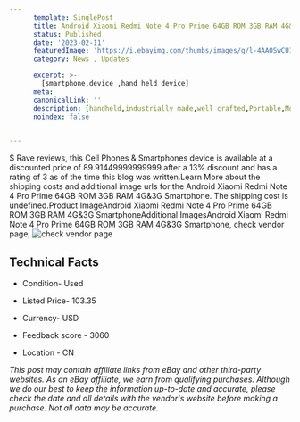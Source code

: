 ```yaml
---
      template: SinglePost
      title: Android Xiaomi Redmi Note 4 Pro Prime 64GB ROM 3GB RAM 4G&3G  Smartphone
      status: Published
      date: '2023-02-11'
      featuredImage: 'https://i.ebayimg.com/thumbs/images/g/l-4AAOSwCU1YsFIu/s-l225.jpg'
      category: News , Updates

      excerpt: >-
        [smartphone,device ,hand held device]
      meta:
      canonicalLink: ''
      description: [handheld,industrially made,well crafted,Portable,Mobile,Compact,Convenient,Lightweight,Maneuverable,Man-portable,Miniature,Carriable,Hand-held,Light,Holdable,Transportable,Mobile device,Pocket-sized,On-the-go,Wireless,Cordless,Compact size,Convenient size, smartphone,device ,hand held device]
      noindex: false

        
---
```

$
    Rave reviews, this Cell Phones & Smartphones device is available at a discounted price of 89.91449999999999 after a 13% discount and has a rating of 3 as of the time this blog was written.Learn More about the shipping costs and additional image urls for the Android Xiaomi Redmi Note 4 Pro Prime 64GB ROM 3GB RAM 4G&3G  Smartphone. The shipping cost is undefined.Product ImageAndroid Xiaomi Redmi Note 4 Pro Prime 64GB ROM 3GB RAM 4G&3G  SmartphoneAdditional ImagesAndroid Xiaomi Redmi Note 4 Pro Prime 64GB ROM 3GB RAM 4G&3G  Smartphone, check vendor page, ![check vendor page](https://origin-galleryplus.ebayimg.com/ws/web/255423735941_2_0_1/225x225.jpg,https://origin-galleryplus.ebayimg.com/ws/web/255423735941_3_0_1/225x225.jpg,https://origin-galleryplus.ebayimg.com/ws/web/255423735941_4_0_1/225x225.jpg,https://origin-galleryplus.ebayimg.com/ws/web/255423735941_5_0_1/225x225.jpg,https://origin-galleryplus.ebayimg.com/ws/web/255423735941_6_0_1/225x225.jpg,https://origin-galleryplus.ebayimg.com/ws/web/255423735941_7_0_1/225x225.jpg,https://origin-galleryplus.ebayimg.com/ws/web/255423735941_8_0_1/225x225.jpg,https://origin-galleryplus.ebayimg.com/ws/web/255423735941_9_0_1/225x225.jpg)
    
    

 ## Technical Facts 



     
      

 - Condition- Used 


      

 - Listed Price- 103.35 


      

 - Currency- USD 


      

 - Feedback score - 3060 


      

 - Location - CN 


      
      

 *_This post may contain affiliate links from eBay and other third-party websites. As an eBay affiliate, we earn from qualifying purchases. Although we do our best to keep the information up-to-date and accurate, please check the date and all details with the vendor's website before making a purchase. Not all data may be accurate._*



    
    
    
    
    